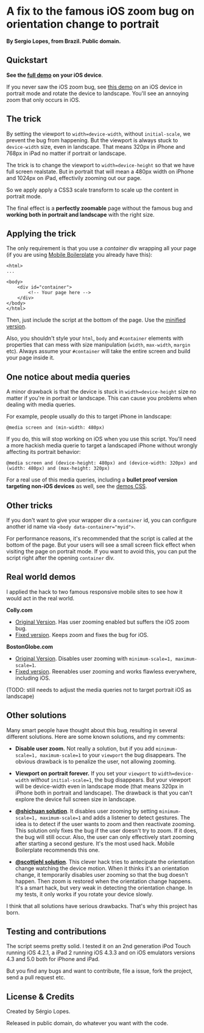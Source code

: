 A fix to the famous iOS zoom bug on orientation change to portrait
==================================================================

**By Sergio Lopes, from Brazil. Public domain.**

Quickstart
----------

**See the [full demo](http://sergiolopes.github.com/ios-zoom-bug-fix/demos/index.html) on your iOS device**.

If you never saw the iOS zoom bug, see [this demo](http://sergiolopes.github.com/ios-zoom-bug-fix/demos/bug.html) on an iOS device in portrait mode and rotate the device to landscape. You'll see an annoying zoom that only occurs in iOS.

The trick
---------

By setting the viewport to `width=device-width`, without `initial-scale`, we prevent the bug from happening. But the viewport is always stuck to `device-width` size, even in landscape. That means 320px in iPhone and 768px in iPad no matter if portrait or landscape.

The trick is to change the viewport to `width=device-height` so that we have full screen realstate. But in portrait that will mean a 480px width on iPhone and 1024px on iPad, effectivily zooming out our page.

So we apply apply a CSS3 scale transform to scale up the content in portrait mode.

The final effect is a **perfectly zoomable** page without the famous bug and **working both in portrait and landscape** with the right size.

Applying the trick
------------------

The only requirement is that you use a *container* div wrapping all your page (if you are using [Mobile Boilerplate](http://html5boilerplate.com/mobile) you already have this):

    <html>
    ...

    <body>
        <div id="container">
            <!-- Your page here -->
        </div>
    </body>
    </html>

Then, just include the script at the bottom of the page. Use the [minified version](http://sergiolopes.github.com/ios-zoom-bug-fix/demos/ios-zoom-bug-fix.min.js).

Also, you shouldn't style your `html`, `body` and `#container` elements with properties that can mess with size manipulation (`width`, `max-width`, `margin` etc). Always assume your `#container` will take the entire screen and build your page inside it.

One notice about media queries
------------------------------

A minor drawback is that the device is stuck in `width=device-height` size no matter if you're in portrait or landscape. This can cause you problems when dealing with media queries.

For example, people usually do this to target iPhone in landscape:

    @media screen and (min-width: 480px)

If you do, this will stop working on iOS when you use this script. You'll need a more hackish media querie to target a landscaped iPhone without wrongly affecting its portrait behavior:

    @media screen and (device-height: 480px) and (device-width: 320px) and (width: 480px) and (max-height: 320px)

For a real use of this media queries, including a **bullet proof version targeting non-iOS devices** as well, see the [demos CSS](https://github.com/sergiolopes/ios-zoom-bug-fix/blob/gh-pages/demos/style.css).

Other tricks
------------

If you don't want to give your wrapper div a `container` id, you can configure another id name via `<body data-container="myid">`.

For performance reasons, it's recommended that the script is called at the bottom of the page. But your users will see a small screen flick effect when visiting the page on portrait mode. If you want to avoid this, you can put the script right after the opening `container` div.

Real world demos
----------------

I applied the hack to two famous responsive mobile sites to see how it would act in the real world.

**Colly.com**

* [Original Version](http://colly.com/). Has user zooming enabled but suffers the iOS zoom bug.
* [Fixed version](http://sergiolopes.github.com/ios-zoom-bug-fix/demos/real-world/colly/index.html). Keeps zoom and fixes the bug for iOS.

**BostonGlobe.com**

* [Original Version](http://www.bostonglobe.com). Disables user zooming with `minimum-scale=1, maximum-scale=1`.
* [Fixed version](http://sergiolopes.github.com/ios-zoom-bug-fix/demos/real-world/bostonglobe/index.html). Reenables user zooming and works flawless everywhere, including iOS. 

(TODO: still needs to adjust the media queries not to target portrait iOS as landscape)

Other solutions
---------------

Many smart people have thought about this bug, resulting in several different solutions. Here are some known solutions, and my comments:

* **Disable user zoom.** Not really a solution, but if you add `minimum-scale=1, maximum-scale=1` to your `viewport` the bug disappears. The obvious drawback is to penalize the user, not allowing zooming.

* **Viewport on portrait forever.** If you set your `viewport` to `width=device-width` *without* `initial-scale=1`, the bug disappears. But your viewport will be device-width even in landscape mode (that means 320px in iPhone both in portrait and landscape). The drawback is that you can't explore the device full screen size in landscape.

* **[@shichuan solution][1]**. It disables user zooming by setting `minimum-scale=1, maximum-scale=1` and adds a listener to detect gestures. The idea is to detect if the user wants to zoom and then reactivate zooming. This solution only fixes the bug if the user doesn't try to zoom. If it does, the bug will still occur. Also, the user can only effectively start zooming after starting a second gesture. It's the most used hack. Mobile Boilerplate recommends this one.

[1]: https://gist.github.com/901295

* **[@scottjehl solution][2]**. This clever hack tries to antecipate the orientation change watching the device motion. When it thinks it's an orientation change, it temporarily disables user zooming so that the bug doesn't happen. Then zoom is restored when the orientation change happens. It's a smart hack, but very weak in detecting the orientation change. In my tests, it only works if you rotate your device slowly.

[2]: https://github.com/scottjehl/iOS-Orientationchange-Fix

I think that all solutions have serious drawbacks. That's why this project has born.

Testing and contributions
-------------------------

The script seems pretty solid. I tested it on an 2nd generation iPod Touch running iOS 4.2.1, a iPad 2 running iOS 4.3.3 and on iOS emulators versions 4.3 and 5.0 both for iPhone and iPad.

But you find any bugs and want to contribute, file a issue, fork the project, send a pull request etc.

License & Credits
-----------------

Created by Sérgio Lopes. 

Released in public domain, do whatever you want with the code.
